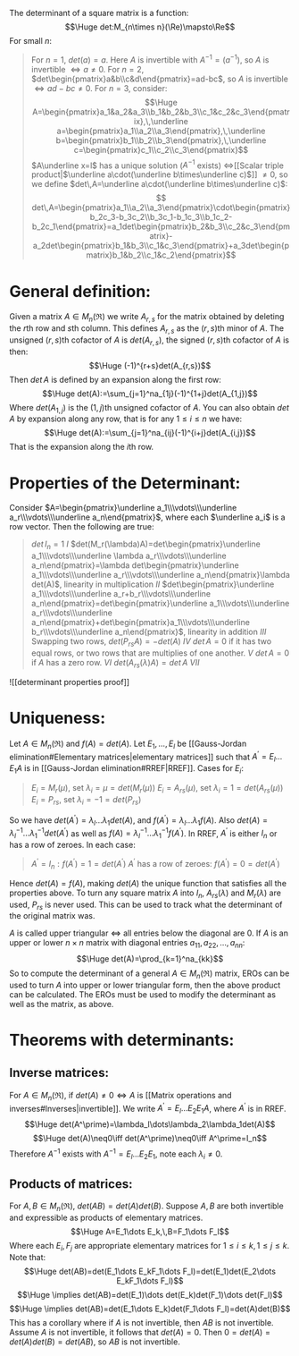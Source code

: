 
The determinant of a square matrix is a function:
$$\Huge det:M_{n\times n}(\Re)\mapsto\Re$$
For small $n$:
>For $n=1$, $det(a)=a$. Here $A$ is invertible with $A^{-1}=(a^{-1})$, so $A$ is invertible $\iff a\neq 0$.
>For $n=2$, $det\begin{pmatrix}a&b\\c&d\end{pmatrix}=ad-bc$, so $A$ is invertible $\iff ad-bc\neq 0$.
>For $n=3$, consider:$$\Huge A=\begin{pmatrix}a_1&a_2&a_3\\b_1&b_2&b_3\\c_1&c_2&c_3\end{pmatrix},\,\underline a=\begin{pmatrix}a_1\\a_2\\a_3\end{pmatrix},\,\underline b=\begin{pmatrix}b_1\\b_2\\b_3\end{pmatrix},\,\underline c=\begin{pmatrix}c_1\\c_2\\c_3\end{pmatrix}$$
>$A\underline x=l$ has a unique solution ($A^{-1}$ exists) $\iff$[[Scalar triple product|$\underline a\cdot(\underline b\times\underline c)$]] $\neq 0$, so we define $det\,A=\underline a\cdot(\underline b\times\underline c)$:$$ det\,A=\begin{pmatrix}a_1\\a_2\\a_3\end{pmatrix}\cdot\begin{pmatrix}b_2c_3-b_3c_2\\b_3c_1-b_1c_3\\b_1c_2-b_2c_1\end{pmatrix}=a_1det\begin{pmatrix}b_2&b_3\\c_2&c_3\end{pmatrix}-a_2det\begin{pmatrix}b_1&b_3\\c_1&c_3\end{pmatrix}+a_3det\begin{pmatrix}b_1&b_2\\c_1&c_2\end{pmatrix}$$
>

# General definition:

Given a matrix $A\in M_{n}(\Re)$ we write $A_{r,s}$ for the matrix obtained by deleting the $r$th row and $s$th column. This defines $A_{r,s}$ as the $(r,s)$th minor of $A$. The unsigned $(r,s)$th cofactor of $A$ is $det(A_{r,s})$, the signed $(r,s)$th cofactor of $A$ is then:
$$\Huge (-1)^{r+s}det(A_{r,s})$$
Then $det\,A$ is defined by an expansion along the first row:$$\Huge det(A):=\sum_{j=1}^na_{1j}(-1)^{1+j}det(A_{1,j})$$
Where $det(A_{1,j})$ is the $(1,j)$th unsigned cofactor of $A$. You can also obtain $det\,A$ by expansion along any row, that is for any $1\leq i\leq n$ we have:
$$\Huge det(A):=\sum_{j=1}^na_{ij}(-1)^{i+j}det(A_{i,j})$$
That is the expansion along the $i$th row.

# Properties of the Determinant:

Consider $A=\begin{pmatrix}\underline a_1\\\vdots\\\underline a_r\\\vdots\\\underline a_n\end{pmatrix}$, where each $\underline a_i$ is a row vector. Then the following are true:
> $det\,I_n=1$ $I$
> $det(M_r(\lambda)A)=det\begin{pmatrix}\underline a_1\\\vdots\\\underline \lambda a_r\\\vdots\\\underline a_n\end{pmatrix}=\lambda det\begin{pmatrix}\underline a_1\\\vdots\\\underline a_r\\\vdots\\\underline a_n\end{pmatrix}\lambda det(A)$, linearity in multiplication $II$
> $det\begin{pmatrix}\underline a_1\\\vdots\\\underline a_r+b_r\\\vdots\\\underline a_n\end{pmatrix}=det\begin{pmatrix}\underline a_1\\\vdots\\\underline a_r\\\vdots\\\underline a_n\end{pmatrix}+det\begin{pmatrix}a_1\\\vdots\\\underline b_r\\\vdots\\\underline a_n\end{pmatrix}$, linearity in addition $III$
> Swapping two rows, $det(P_{rs}A)=-det(A)$ $IV$
> $det\,A=0$ if it has two equal rows, or two rows that are multiplies of one another. $V$
> $det\,A=0$ if $A$ has a zero row. $VI$
> $det(A_{rs}(\lambda)A)=det\,A$ $VII$

![[determinant properties proof]]

# Uniqueness:

Let $A\in M_n(\Re)$ and $f(A)=det(A)$. Let $E_1,\dots,E_l$ be [[Gauss-Jordan elimination#Elementary matrices|elementary matrices]] such that $A^\prime=E_l\dots E_1A$ is in [[Gauss-Jordan elimination#RREF|RREF]]. Cases for $E_i$:
> $E_i=M_r(\mu)$, set $\lambda_i=\mu=det(M_r(\mu))$
> $E_i=A_{rs}(\mu)$, set $\lambda_i=1=det(A_{rs}(\mu))$
> $E_i=P_{rs}$, set $\lambda_i=-1=det(P_{rs})$

So we have $det(A^\prime)=\lambda_l\dots\lambda_1det(A)$, and $f(A^\prime)=\lambda_l\dots\lambda_1f(A)$. Also $det(A)=\lambda_l^{-1}\dots\lambda_1^{-1}det(A^\prime)$ as well as $f(A)=\lambda_l^{-1}\dots\lambda_1^{-1}f(A^\prime)$. In RREF, $A^\prime$ is either $I_n$ or has a row of zeroes. In each case:
>$A^\prime=I_n:f(A^\prime)=1=det(A^\prime)$
>$A^\prime$ has a row of zeroes: $f(A^\prime)=0=det(A^\prime)$

Hence $det(A)=f(A)$, making $det(A)$ the unique function that satisfies all the properties above. To turn any square matrix $A$ into $I_n$, $A_{rs}(\lambda)$ and $M_r(\lambda)$ are used, $P_{rs}$ is never used. This can be used to track what the determinant of the original matrix was.

$A$ is called upper triangular $\iff$ all entries below the diagonal are $0$. If $A$ is an upper or lower $n\times n$ matrix with diagonal entries $a_{11},a_{22},\dots,a_{nn}$:$$\Huge det(A)=\prod_{k=1}^na_{kk}$$
So to compute the determinant of a general $A\in M_n(\Re)$ matrix, EROs can be used to turn $A$ into upper or lower triangular form, then the above product can be calculated. The EROs must be used to modify the determinant as well as the matrix, as above.

# Theorems with determinants:

## Inverse matrices:

For $A\in M_n(\Re)$, if $det(A)\neq 0\iff A$ is [[Matrix operations and inverses#Inverses|invertible]]. We write $A^\prime=E_l\dots E_2E_1A$, where $A^\prime$ is in RREF. $$\Huge det(A^\prime)=\lambda_l\dots\lambda_2\lambda_1det(A)$$$$\Huge det(A)\neq0\iff det(A^\prime)\neq0\iff A^\prime=I_n$$
Therefore $A^{-1}$ exists with $A^{-1}=E_l\dots E_2E_1$, note each $\lambda_i\neq0$.

## Products of matrices:

For $A,B\in M_n(\Re)$, $det(AB)=det(A)det(B)$. Suppose $A,B$ are both invertible and expressible as products of elementary matrices.$$\Huge A=E_1\dots E_k,\,B=F_1\dots F_l$$
Where each $E_i,F_j$ are appropriate elementary matrices for $1\leq i\leq k,1\leq j\leq k$. Note that:
$$\Huge det(AB)=det(E_1\dots E_kF_1\dots F_l)=det(E_1)det(E_2\dots E_kF_1\dots F_l)$$$$\Huge \implies det(AB)=det(E_1)\dots det(E_k)det(F_1)\dots det(F_l)$$$$\Huge \implies det(AB)=det(E_1\dots E_k)det(F_1\dots F_l)=det(A)det(B)$$
This has a corollary where if $A$ is not invertible, then $AB$ is not invertible. Assume $A$ is not invertible, it follows that $det(A)=0$. Then $0=det(A)=det(A)det(B)=det(AB)$, so $AB$ is not invertible.